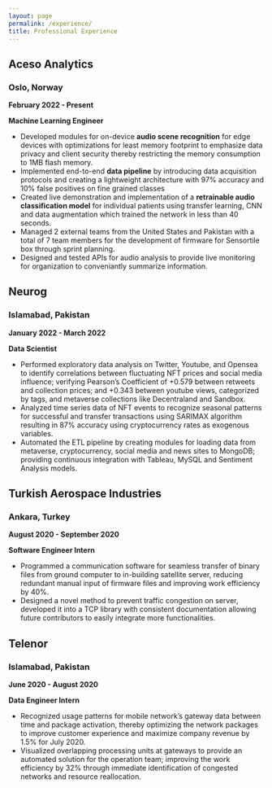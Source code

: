 ```yaml
---
layout: page
permalink: /experience/
title: Professional Experience
---
```


## Aceso Analytics
### Oslo, Norway
**February 2022 - Present**

**<span style="text-align:left;">Machine Learning Engineer</span>**

 - Developed modules for on-device **audio scene recognition** for edge devices with optimizations for least memory footprint to emphasize data privacy and client security thereby restricting the memory consumption to 1MB flash memory.
 - Implemented end-to-end **data pipeline** by introducing data acquisition protocols and creating a lightweight architecture with 97% accuracy and 10% false positives on fine grained classes
 - Created live demonstration and implementation of a **retrainable audio classification model** for individual patients using transfer learning, CNN and data augmentation which trained the network in less than 40 seconds.
 - Managed 2 external teams from the United States and Pakistan with a total of 7 team members for the development of firmware for Sensortile box through sprint planning.
 - Designed and tested APIs for audio analysis to provide live monitoring for organization to conveniantly summarize information.


## Neurog
### Islamabad, Pakistan

**January 2022 - March 2022**

**<span style="text-align:left;">Data Scientist</span>**

- Performed exploratory data analysis on Twitter, Youtube, and Opensea to identify correlations between fluctuating NFT prices and social media influence; verifying Pearson’s Coefficient  of +0.579 between retweets and collection prices; and +0.343 between youtube views, categorized by tags, and metaverse collections like Decentraland and Sandbox.
- Analyzed time series data of NFT events to recognize seasonal patterns for successful and transfer transactions using SARIMAX algorithm resulting in 87% accuracy using cryptocurrency rates as exogenous variables.
- Automated the ETL pipeline by creating modules for loading data from metaverse, cryptocurrency, social media and news sites to MongoDB; providing continuous integration with Tableau, MySQL and Sentiment Analysis models.

## Turkish Aerospace Industries
### Ankara, Turkey
**August 2020 - September 2020**

 **<span style="text-align:left;">Software Engineer Intern</span>**

- Programmed a communication software for seamless transfer of binary files from ground computer to in-building satellite server, reducing redundant manual input of firmware files and improving work efficiency by 40%.
- Designed a novel method to prevent traffic congestion on server, developed it into a TCP library with consistent documentation allowing future contributors to easily integrate more functionalities.

## Telenor
### Islamabad, Pakistan
**June 2020 - August 2020**

 **<span style="text-align:left;">Data Engineer Intern</span>**

- Recognized usage patterns for mobile network’s gateway data between time and package activation, thereby optimizing the network packages to improve customer experience and maximize company revenue by 1.5% for July 2020.
- Visualized overlapping processing units at gateways to provide an automated solution for the operation team; improving the work efficiency by 32% through immediate identification of congested networks and resource reallocation.
